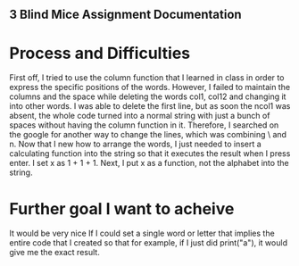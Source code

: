 ## 3 Blind Mice Assignment Documentation
# Process and Difficulties
First off, I tried to use the column function that I learned in class in order to express the specific positions of the words.
However, I failed to maintain the columns and the space while deleting the words col1, col12 and changing it into other words.
I was able to delete the first line, but as soon the ncol1 was absent, the whole code turned into a normal string with just a bunch of spaces without having the column function in it.
Therefore, I searched on the google for another way to change the lines, which was combining \ and n.
Now that I new how to arrange the words, I just needed to insert a calculating function into the string so that it executes the result when I press enter.
I set x as 1 + 1 + 1.
Next, I put x as a function, not the alphabet into the string.
# Further goal I want to acheive
It would be very nice If I could set a single word or letter that implies the entire code that I created so that for example, if I just did print("a"), it would give me the exact result. 
